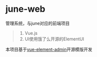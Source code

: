 # june-web
管理系统，与june对应的前端项目

> 1. Vue.js
> 2. UI使用饿了么开源的ElementUI

本项目基于[vue-element-admin](https://panjiachen.github.io/vue-element-admin)开源模版开发
